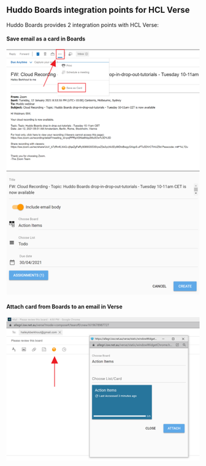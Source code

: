 ## Huddo Boards integration points for HCL Verse

Huddo Boards provides 2 integration points with HCL Verse:

#### Save email as a card in Boards

![Create Card 1](/assets/connections/verse/create-card1.png)
![Create Card 2](/assets/connections/verse/create-card2.png)

#### Attach card from Boards to an email in Verse

![Create Card 1](/assets/connections/verse/attach-card.png)
